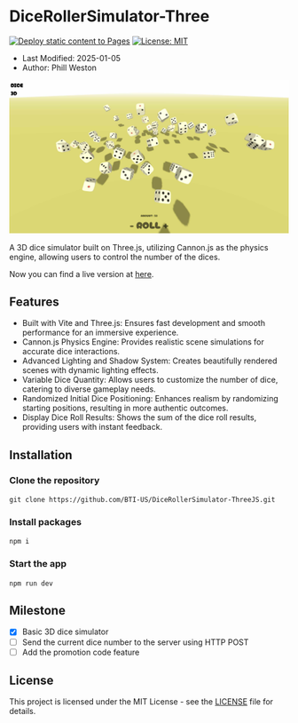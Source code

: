 # DiceRollerSimulator-Three

[![Deploy static content to Pages](https://github.com/BTI-US/DiceRollerSimulator-ThreeJS/actions/workflows/static.yml/badge.svg?branch=main)](https://github.com/BTI-US/DiceRollerSimulator-ThreeJS/actions/workflows/static.yml)
[![License: MIT](https://img.shields.io/badge/License-MIT-yellow.svg)](https://opensource.org/licenses/MIT)

- Last Modified: 2025-01-05
- Author: Phill Weston

![screenshot](images/diceRollerSimulator0.jpg)

A 3D dice simulator built on Three.js, utilizing Cannon.js as the physics engine, allowing users to control the number of the dices.

Now you can find a live version at [here](https://bti-us.github.io/DiceRollerSimulator-ThreeJS/).

## Features

- Built with Vite and Three.js: Ensures fast development and smooth performance for an immersive experience.
- Cannon.js Physics Engine: Provides realistic scene simulations for accurate dice interactions.
- Advanced Lighting and Shadow System: Creates beautifully rendered scenes with dynamic lighting effects.
- Variable Dice Quantity: Allows users to customize the number of dice, catering to diverse gameplay needs.
- Randomized Initial Dice Positioning: Enhances realism by randomizing starting positions, resulting in more authentic outcomes.
- Display Dice Roll Results: Shows the sum of the dice roll results, providing users with instant feedback.

## Installation

### Clone the repository

```shell
git clone https://github.com/BTI-US/DiceRollerSimulator-ThreeJS.git
```

### Install packages

```shell
npm i
```

### Start the app

```shell
npm run dev
```

## Milestone

- [x] Basic 3D dice simulator
- [ ] Send the current dice number to the server using HTTP POST
- [ ] Add the promotion code feature

## License

This project is licensed under the MIT License - see the [LICENSE](LICENSE) file for details.
